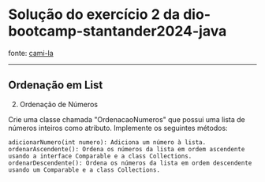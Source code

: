 # Solução do exercício 2 da dio-bootcamp-stantander2024-java
fonte: [cami-la](https://github.com/cami-la/collections-java-api-2023/)
___
## Ordenação em List 
2. Ordenação de Números

Crie uma classe chamada "OrdenacaoNumeros" que possui uma lista de números inteiros como atributo. Implemente os seguintes métodos:

    adicionarNumero(int numero): Adiciona um número à lista.
    ordenarAscendente(): Ordena os números da lista em ordem ascendente usando a interface Comparable e a class Collections.
    ordenarDescendente(): Ordena os números da lista em ordem descendente usando um Comparable e a class Collections.

